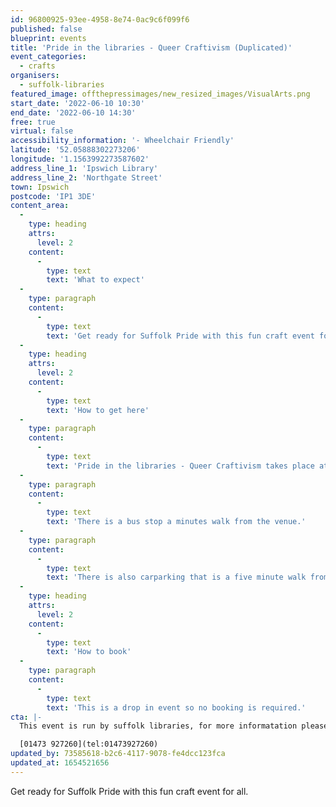 ```yaml
---
id: 96800925-93ee-4958-8e74-0ac9c6f099f6
published: false
blueprint: events
title: 'Pride in the libraries - Queer Craftivism (Duplicated)'
event_categories:
  - crafts
organisers:
  - suffolk-libraries
featured_image: offthepressimages/new_resized_images/VisualArts.png
start_date: '2022-06-10 10:30'
end_date: '2022-06-10 14:30'
free: true
virtual: false
accessibility_information: '- Wheelchair Friendly'
latitude: '52.05888302273206'
longitude: '1.1563992273587602'
address_line_1: 'Ipswich Library'
address_line_2: 'Northgate Street'
town: Ipswich
postcode: 'IP1 3DE'
content_area:
  -
    type: heading
    attrs:
      level: 2
    content:
      -
        type: text
        text: 'What to expect'
  -
    type: paragraph
    content:
      -
        type: text
        text: 'Get ready for Suffolk Pride with this fun craft event for all. Get involved with making banners, posters and flags to show off at the Suffolk Pride Parade. Drop in any time between 10:30 and 14:30. All materials will be provided.'
  -
    type: heading
    attrs:
      level: 2
    content:
      -
        type: text
        text: 'How to get here'
  -
    type: paragraph
    content:
      -
        type: text
        text: 'Pride in the libraries - Queer Craftivism takes place at Ipswich County Library, IP1 3DE.'
  -
    type: paragraph
    content:
      -
        type: text
        text: 'There is a bus stop a minutes walk from the venue.'
  -
    type: paragraph
    content:
      -
        type: text
        text: 'There is also carparking that is a five minute walk from the venue.'
  -
    type: heading
    attrs:
      level: 2
    content:
      -
        type: text
        text: 'How to book'
  -
    type: paragraph
    content:
      -
        type: text
        text: 'This is a drop in event so no booking is required.'
cta: |-
  This event is run by suffolk libraries, for more informatation please get in touvh via:

  [01473 927260](tel:01473927260)
updated_by: 73585618-b2c6-4117-9078-fe4dcc123fca
updated_at: 1654521656
---
```

Get ready for Suffolk Pride with this fun craft event for all.